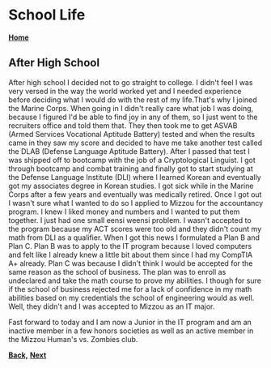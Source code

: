 # School Life

**[Home](README.md)**
## After High School
After high school I decided not to go straight to college. I didn't feel I was very versed in the way the world worked yet and I needed experience before deciding what I would do with the rest of my life.That's why I joined the Marine Corps. When going in I didn't really care what job I was doing, because I figured I'd be able to find joy in any of them, so I just went to the recruiters office and told them that. They then took me to get ASVAB (Armed Services Vocational Aptitude Battery) tested and when the results came in they saw my score and decided to have me take another test called the DLAB (Defense Language Aptitude Battery). After I passed that test I was shipped off to bootcamp with the job of a Cryptological Linguist. I got through bootcamp and combat training and finally got to start studying at the Defense Language Institute (DLI) where I learned Korean and eventually got my associates degree in Korean studies. I got sick while in the Marine Corps after a few years and eventually was medically retired. Once I got out I wasn't sure what I wanted to do so I applied to Mizzou for the accountancy program. I knew I liked money and numbers and I wanted to put them together. I just had one small eensi weensi problem. I wasn't accepted to the program  because my ACT scores were too old and they didn't count my math from DLI as a qualifier. When I got this news I formulated a Plan B and Plan C. Plan B was to apply to the IT program because I loved computers and felt like I already knew a little bit about them since I had my CompTIA A+ already. Plan C was because I didn't think I would be accepted for the same reason as the school of business. The plan was to enroll as undeclared and take the math course to prove my abilities. I though for sure if the school of business rejected me for a lack of confidence in my math abilities based on my credentials the school of engineering would as well. Well, they didn't and I was accepted to Mizzou as an IT major. 
    
Fast forward to today and I am now a Junior in the IT program and am an inactive member in a few honors societies as well as an active member in the Mizzou Human's vs. Zombies club. 
      
**[Back,](README.md "Back to Home")** **[Next](WorkLife.md "To work life")**

